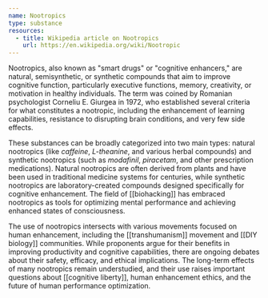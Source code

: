 ```yaml
---
name: Nootropics
type: substance
resources:
  - title: Wikipedia article on Nootropics
    url: https://en.wikipedia.org/wiki/Nootropic
---
```


Nootropics, also known as "smart drugs" or "cognitive enhancers," are natural, semisynthetic, or synthetic compounds that aim to improve cognitive function, particularly executive functions, memory, creativity, or motivation in healthy individuals. The term was coined by Romanian psychologist Corneliu E. Giurgea in 1972, who established several criteria for what constitutes a nootropic, including the enhancement of learning capabilities, resistance to disrupting brain conditions, and very few side effects.

These substances can be broadly categorized into two main types: natural nootropics (like *caffeine*, *L-theanine*, and various herbal compounds) and synthetic nootropics (such as *modafinil*, *piracetam*, and other prescription medications). Natural nootropics are often derived from plants and have been used in traditional medicine systems for centuries, while synthetic nootropics are laboratory-created compounds designed specifically for cognitive enhancement. The field of [[biohacking]] has embraced nootropics as tools for optimizing mental performance and achieving enhanced states of consciousness.

The use of nootropics intersects with various movements focused on human enhancement, including the [[transhumanism]] movement and [[DIY biology]] communities. While proponents argue for their benefits in improving productivity and cognitive capabilities, there are ongoing debates about their safety, efficacy, and ethical implications. The long-term effects of many nootropics remain understudied, and their use raises important questions about [[cognitive liberty]], human enhancement ethics, and the future of human performance optimization.
